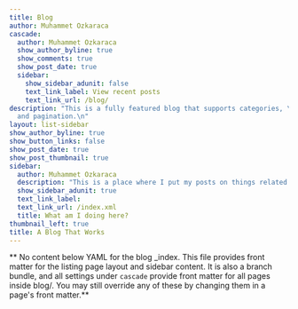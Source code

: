 ```yaml
---
title: Blog
author: Muhammet Ozkaraca
cascade:
  author: Muhammet Ozkaraca
  show_author_byline: true
  show_comments: true
  show_post_date: true
  sidebar:
    show_sidebar_adunit: false
    text_link_label: View recent posts
    text_link_url: /blog/
description: "This is a fully featured blog that supports categories, \ntags, series,
  and pagination.\n"
layout: list-sidebar
show_author_byline: true
show_button_links: false
show_post_date: true
show_post_thumbnail: true
sidebar:
  author: Muhammet Ozkaraca
  description: "This is a place where I put my posts on things related to data and R."
  show_sidebar_adunit: true
  text_link_label: 
  text_link_url: /index.xml
  title: What am I doing here?
thumbnail_left: true
title: A Blog That Works
---
```


** No content below YAML for the blog _index. This file provides front matter for the listing page layout and sidebar content. It is also a branch bundle, and all settings under `cascade` provide front matter for all pages inside blog/. You may still override any of these by changing them in a page's front matter.**
